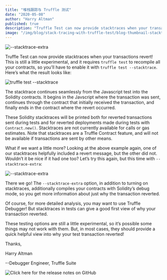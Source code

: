 ```yaml
---
title: "堆栈跟踪与 Truffle 测试"
date: "2020-05-08"
author: "Harry Altman"
published: true
description: "Truffle Test can now provide stacktraces when your transactions revert!"
image: "/img/blog/stack-tracing-with-truffle-test/blog-thumbnail-stacktraces.png"
---
```

![--stacktrace-extra](/img/blog/stack-tracing-with-truffle-test/blog-header-stacktraces.png)

Truffle Test can now provide stacktraces when your transactions revert! This is still a little experimental, and it requires `truffle test` to recompile all your contracts, so you’ll have to enable it with `truffle test --stacktrace`. 
Here’s what the result looks like:

![truffle test --stacktrace](/img/blog/stack-tracing-with-truffle-test/blog1.png)

The stacktrace continues seamlessly from the Javascript test into the Solidity contracts. It begins in the Javscript where the transaction was sent, continues through the contract that initially received the transaction, and finally ends in the contract where the revert occurred.

These Solidity stacktraces will be printed both for reverted transactions sent during tests and for reverted deployments made during tests with `Contract.new()`. Stacktraces are not currently available for calls or gas estimates. Note that stacktraces are a Truffle Contract feature, and will not be available if transactions are sent by other means.

What if we want a little more? Looking at the above example again, one of our stacktraces helpfully included a revert message, but the other did not. Wouldn’t it be nice if it had one too? Let’s try this again, but this time with `--stacktrace-extra`:

![--stacktrace-extra](/img/blog/stack-tracing-with-truffle-test/blog2.png)

There we go! The `--stacktrace-extra` option, in addition to turning on stacktraces, additionally compiles your contracts with Solidity’s debug mode, so you get more information about just why the transaction reverted.

Of course, for more detailed analysis, you may want to use Truffle Debugger! But stacktraces in tests can give a good first view of why your transaction reverted.

These testing options are still a little experimental, so it’s possible some things may not work with them. But, in most cases, they should provide a quick helpful view into why your test transaction reverted!

Thanks,

Harry Altman

--Debugger Engineer, Truffle Suite

![Click here for the release notes on GitHub](https://github.com/trufflesuite/truffle/releases/tag/v5.1.24)